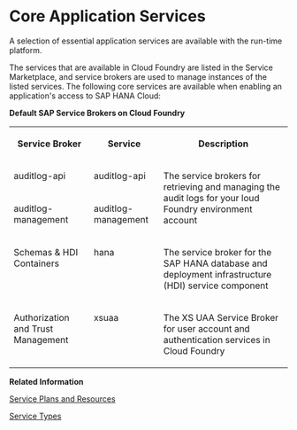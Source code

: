 <!-- loiob0200e9f58b8482fa9c197ca9653d615 -->

# Core Application Services

A selection of essential application services are available with the run-time platform.



The services that are available in Cloud Foundry are listed in the Service Marketplace, and service brokers are used to manage instances of the listed services. The following core services are available when enabling an application's access to SAP HANA Cloud:

**Default SAP Service Brokers on Cloud Foundry**


<table>
<tr>
<th valign="top">

Service Broker

</th>
<th valign="top">

Service

</th>
<th valign="top">

Description

</th>
</tr>
<tr>
<td valign="top">

auditlog-api

</td>
<td valign="top">

auditlog-api

</td>
<td valign="top" rowspan="2">

The service brokers for retrieving and managing the audit logs for your loud Foundry environment account

</td>
</tr>
<tr>
<td valign="top">

auditlog-management

</td>
<td valign="top">

auditlog-management

</td>
</tr>
<tr>
<td valign="top">

Schemas & HDI Containers

</td>
<td valign="top">

hana

</td>
<td valign="top">

The service broker for the SAP HANA database and deployment infrastructure \(HDI\) service component

</td>
</tr>
<tr>
<td valign="top">

Authorization and Trust Management

</td>
<td valign="top">

xsuaa

</td>
<td valign="top">

The XS UAA Service Broker for user account and authentication services in Cloud Foundry

</td>
</tr>
</table>

**Related Information**  


[Service Plans and Resources](service-plans-and-resources-0393ce3.md "A service plan is a particular type of service (for example, a database configuration) that is available for use.")

[Service Types](service-types-9baaaf2.md "The services provided in Cloud Foundry are available in different types.")

